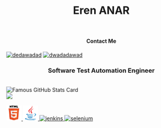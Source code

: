 <h1 align=center> Eren ANAR</h1> 
<br>
<h4 align=center>Contact Me </h4>

<a href="https://www.linkedin.com/in/eren-anar-b3225311a/" target="blank"><img align="center" src="https://raw.githubusercontent.com/rahuldkjain/github-profile-readme-generator/master/src/images/icons/Social/linked-in-alt.svg" alt="dedawadad" height="30" width="40" /></a>
<a href="https://medium.com/@erenanar" target="blank"><img align="center" src="https://raw.githubusercontent.com/rahuldkjain/github-profile-readme-generator/master/src/images/icons/Social/medium.svg" alt="dwadadawad" height="30" width="40" /></a>
</p>
<h3 align = center> Software Test Automation Engineer</h3>
<br>

<img src="https://github-readme-stats.vercel.app/api?username=eerenanar&show_icons=true&theme=midnight-purple" alt="Famous GitHub Stats Card" />  
<br>
 <img src="https://github-readme-stats.vercel.app/api/top-langs/?username=eerenanar&layout=compact&theme=midnight-purple&hide=javascript,html,jinja" lat="Most used languages"/> 
 
<p align="left"> <a href="https://www.w3.org/html/" target="_blank" rel="noreferrer"> <img src="https://raw.githubusercontent.com/devicons/devicon/master/icons/html5/html5-original-wordmark.svg" alt="html5" width="40" height="40"/> </a> 
 <a href="https://www.java.com" target="_blank" rel="noreferrer"> <img src="https://raw.githubusercontent.com/devicons/devicon/master/icons/java/java-original.svg" alt="java" width="40" height="40"/> </a> <a href="https://www.jenkins.io" target="_blank" rel="noreferrer"> <img src="https://www.vectorlogo.zone/logos/jenkins/jenkins-icon.svg" alt="jenkins" width="40" height="40"/> </a> <a href="https://www.selenium.dev" target="_blank" rel="noreferrer"> <img src="https://raw.githubusercontent.com/detain/svg-logos/780f25886640cef088af994181646db2f6b1a3f8/svg/selenium-logo.svg" alt="selenium" width="40" height="40"/> </a> </p>
